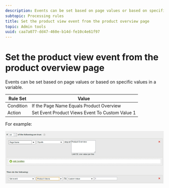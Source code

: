 ```yaml
---
description: Events can be set based on page values or based on specific values in a variable.
subtopic: Processing rules
title: Set the product view event from the product overview page
topic: Admin tools
uuid: caa7a077-dd47-460e-b14d-fe10c4e61f97
---
```


# Set the product view event from the product overview page

Events can be set based on page values or based on specific values in a variable.

|  Rule Set  | Value  |
|---|---|
|  Condition  | If the Page Name Equals Product Overview  |
|  Action  | Set Event Product Views Event To Custom Value 1  |

For example:

![](assets/set-product-view-event.png)

